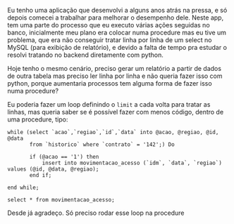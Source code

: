 Eu tenho uma aplicação que desenvolvi a alguns anos atrás na pressa, e só depois comecei a trabalhar para melhorar o desempenho dele.
Neste app, tem uma parte do processo que eu executo várias ações seguidas no banco, inicialmente meu plano era colocar numa procedure mas eu tive um problema, que era não conseguir tratar linha por linha de um select no MySQL (para exibição de relatório), e devido a falta de tempo pra estudar o resolvi tratando no backend diretamente com python. 

Hoje tenho o mesmo cenário, preciso gerar um relatório a partir de dados de outra tabela mas preciso ler linha por linha e não queria fazer isso com python, porque aumentaria processos tem alguma forma de fazer isso numa procedure?

Eu poderia fazer um loop definindo o `limit` a cada volta para tratar as linhas, mas queria saber se é possível fazer com menos código, dentro de uma procedure, tipo:

```MySQL
while (select `acao`,`regiao`,`id`,`data` into @acao, @regiao, @id, @data 
       from `historico` where `contrato` = '142';) Do

       if (@acao == '1') then 
           insert into movimentacao_acesso (`idm`, `data`, `regiao`) values (@id, @data, @regiao); 
       end if;

end while;

select * from movimentacao_acesso;
```

Desde já agradeço. Só preciso rodar esse loop na procedure
